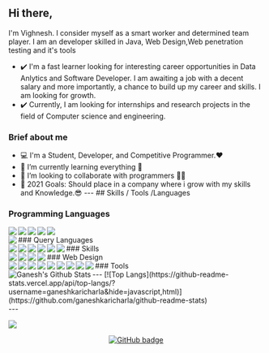 ## Hi there,
I'm Vighnesh. I consider myself as a smart worker and determined team player. 
I am an developer skilled in Java, Web Design,Web penetration testing and it's tools 
- ✔️ I'm a fast learner looking for interesting career opportunities in Data Anlytics and Software Developer. 
I am awaiting a job with a decent salary and more importantly, a chance to build up my career and skills. 
I am looking for growth. 
- ✔️ Currently, I am looking for internships and research projects in the field of Computer science and engineering. 
### Brief about me 
- 💻 I'm a Student, Developer, and Competitive Programmer.❤ 
- 🌱 I’m currently learning everything 🤣 
- 👯 I’m looking to collaborate with programmers 🤖🤖 
- 🥅 2021 Goals: Should place in a company where i grow with my skills and Knowledge.😎 
--- ## Skills 
/ Tools /Languages 
### Programming Languages 
<img align="left" src="https://img.shields.io/badge/-C-blue"/> 
<img align="left" src="https://img.shields.io/badge/-C++-blueviolet"/> 
<img align="left" src="https://img.shields.io/badge/-JAVA-red"/> 
<img align="left" src="https://img.shields.io/badge/-PYTHON-yellow"/> 
<img align="left" src="https://img.shields.io/badge/-R Language-blue"/> 
<br/> 
### Query Languages 
<img align="left" src="https://img.shields.io/badge/-SQL-yellowgreen"/> 
<br/> 
### Skills 
<img align="left" src="https://img.shields.io/badge/-DATA ANALYSIS-yellow"/> 
<img align="left" src="https://img.shields.io/badge/-MACHINE LEARNING-green"/> 
<img align="left" src="https://img.shields.io/badge/-COMPETITIVE PROGRAMMING-red"/> 
<img align="left" src="https://img.shields.io/badge/-GRAPHIC DESIGN-blue"/> 
<img align="left" src="https://img.shields.io/badge/-DATA STRUCTURES AND ALGORITHMS-orange"/> 
<img align="left" src="https://img.shields.io/badge/-IT AUTOMATION-blueviolet"/> <br/>
### Web Design
<img align="left" src="https://img.shields.io/badge/-HTML-orange"/>
<img align="left" src="https://img.shields.io/badge/-CSS-yellow"/> 
<img align="left" src="https://img.shields.io/badge/-JAVASCRIPT-orange"/>
<img align="left" src="https://img.shields.io/badge/-BOOTSTRAP-green"/> <br/> 
### Tools 
<img align="left" src="https://img.shields.io/badge/-VSCODE-blue"/>
<img align="left" src="https://img.shields.io/badge/-GIT-green"/> 
<img align="left" src="https://img.shields.io/badge/-JUPYTER-orange"/> 
<img align="left" src="https://img.shields.io/badge/-MSOFFICE-red"/> 
<img align="left" src="https://img.shields.io/badge/-ORACLE-yellow"/>
<img align="left" src="https://img.shields.io/badge/-DOCKER-blue"/> 
<img align="left" src="https://img.shields.io/badge/-TERMINAL-orange"/> 
<img align="left" src="https://img.shields.io/badge/-IBM WATSON-yellowgreen"/> 
<img align="left" src="https://img.shields.io/badge/-PHOTOSHOP-blue"/> <br/> 
--- <img align="left" alt="Ganesh's Github Stats" src="https://github-readme-stats.vercel.app/api?username=ganeshkaricharla&show_icons=true&hide_border=true&theme=radical" /> 
[![Top Langs](https://github-readme-stats.vercel.app/api/top-langs/?username=ganeshkaricharla&hide=javascript,html)](https://github.com/ganeshkaricharla/github-readme-stats) <br/> --- <p align="left"> <img src="https://profile-counter.glitch.me/ganeshkaricharla/count.svg"/> </p> <p align="center"> <a href="https://github.com/ganeshkaricharla?tab=followers"> <img src="https://img.shields.io/github/followers/ganeshkaricharla?label=Followers&logo=GitHub&style=for-the-badge" alt="GitHub badge" /> </a> </p>
